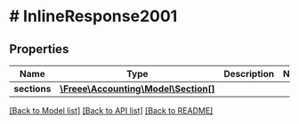 # # InlineResponse2001

## Properties

Name | Type | Description | Notes
------------ | ------------- | ------------- | -------------
**sections** | [**\Freee\Accounting\Model\Section[]**](Section.md) |  |

[[Back to Model list]](../../README.md#models) [[Back to API list]](../../README.md#endpoints) [[Back to README]](../../README.md)
